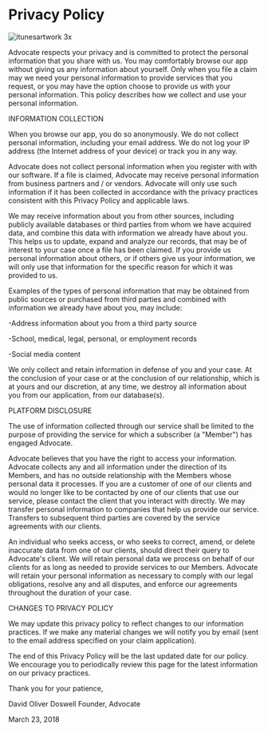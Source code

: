 # Privacy Policy

![itunesartwork 3x](https://user-images.githubusercontent.com/25995735/37502084-8ea696de-28a7-11e8-8a5f-7b8e55596c94.png)


Advocate respects your privacy and is committed to protect the personal information that you share with us. You may comfortably browse our app without giving us any information about yourself. Only when you file a claim may we need your personal information to provide services that you request, or you may have the option choose to provide us with your personal information. This policy describes how we collect and use your personal information.


INFORMATION COLLECTION

When you browse our app, you do so anonymously. We do not collect personal information, including your email address. We do not log your IP address (the Internet address of your device) or track you in any way.

Advocate does not collect personal information when you register with with our software. If a file is claimed, Advocate may receive personal information from business partners and / or vendors. Advocate will only use such information if it has been collected in accordance with the privacy practices consistent with this Privacy Policy and applicable laws.

We may receive information about you from other sources, including publicly available databases or third parties from whom we have acquired data, and combine this data with information we already have about you. This helps us to update, expand and analyze our records, that may be of interest to your case once a file has been claimed. If you provide us personal information about others, or if others give us your information, we will only use that information for the specific reason for which it was provided to us.

Examples of the types of personal information that may be obtained from public sources or purchased from third parties and combined with information we already have about you, may include:

-Address information about you from a third party source

-School, medical, legal, personal, or employment records

-Social media content

We only collect and retain information in defense of you and your case. At the conclusion of your case or at the conclusion of our relationship, which is at yours and our discretion, at any time, we destroy all information about you from our application, from our database(s).


PLATFORM DISCLOSURE

The use of information collected through our service shall be limited to the purpose of providing the service for which a subscriber (a "Member") has engaged Advocate.

Advocate believes that you have the right to access your information. Advocate collects any and all information under the direction of its Members, and has no outside relationship with the Members whose personal data it processes. If you are a customer of one of our clients and would no longer like to be contacted by one of our clients that use our service, please contact the client that you interact with directly. We may transfer personal information to companies that help us provide our service. Transfers to subsequent third parties are covered by the service agreements with our clients.

An individual who seeks access, or who seeks to correct, amend, or delete inaccurate data from one of our clients, should direct their query to Advocate's client. We will retain personal data we process on behalf of our clients for as long as needed to provide services to our Members. Advocate will retain your personal information as necessary to comply with our legal obligations, resolve any and all disputes, and enforce our agreements throughout the duration of your case.


CHANGES TO PRIVACY POLICY

We may update this privacy policy to reflect changes to our information practices. If we make any material changes we will notify you by email (sent to the email address specified on your claim application).

The end of this Privacy Policy will be the last updated date for our policy. We encourage you to periodically review this page for the latest information on our privacy practices.

Thank you for your patience,

David Oliver Doswell
Founder, Advocate

March 23, 2018
